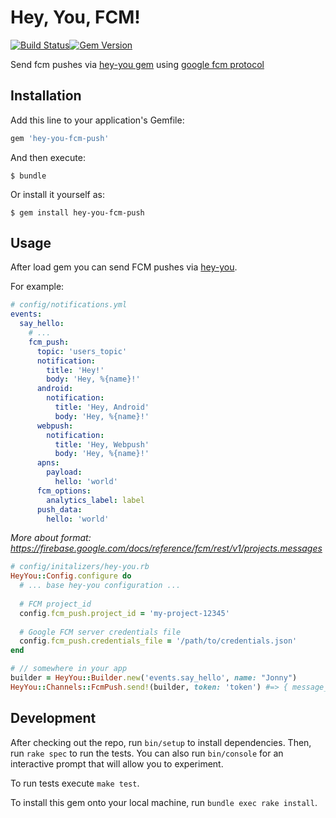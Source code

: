 # Hey, You, FCM!
[![Build Status](https://travis-ci.com/QNester/hey-you-fcm-push.svg?branch=main)](https://travis-ci.com/QNester/hey-you-fcm-push#)[![Gem Version](https://badge.fury.io/rb/hey-you-fcm-push.svg)](https://badge.fury.io/rb/hey-you-fcm-push)

Send fcm pushes via [hey-you gem](https://github.com/QNester/hey-you) using [google fcm protocol](https://firebase.google.com/docs/reference/fcm/rest/v1/projects.messages/send)

## Installation

Add this line to your application's Gemfile:

```ruby
gem 'hey-you-fcm-push'
```

And then execute:

    $ bundle

Or install it yourself as:

    $ gem install hey-you-fcm-push

## Usage

After load gem you can send FCM pushes via [hey-you](https://github.com/QNester/hey-you).

For example:
```yaml
# config/notifications.yml
events:
  say_hello:
    # ...
    fcm_push:
      topic: 'users_topic'
      notification:
        title: 'Hey!'
        body: 'Hey, %{name}!'
      android:
        notification:
          title: 'Hey, Android'
          body: 'Hey, %{name}!'
      webpush:
        notification:
          title: 'Hey, Webpush'
          body: 'Hey, %{name}!'
      apns:
        payload:
          hello: 'world'
      fcm_options:
        analytics_label: label
      push_data:
        hello: 'world'
```
*More about format: https://firebase.google.com/docs/reference/fcm/rest/v1/projects.messages*

```ruby
# config/initalizers/hey-you.rb
HeyYou::Config.configure do
  # ... base hey-you configuration ...
  
  # FCM project_id
  config.fcm_push.project_id = 'my-project-12345'
  
  # Google FCM server credentials file
  config.fcm_push.credentials_file = '/path/to/credentials.json'
end
```

```ruby
# // somewhere in your app 
builder = HeyYou::Builder.new('events.say_hello', name: "Jonny") 
HeyYou::Channels::FcmPush.send!(builder, token: 'token') #=> { message_id: 'message_id' }
```

## Development

After checking out the repo, run `bin/setup` to install dependencies. Then, run `rake spec` to run the tests.
You can also run `bin/console` for an interactive prompt that will allow you to experiment.

To run tests execute `make test`.

To install this gem onto your local machine, run `bundle exec rake install`.
